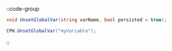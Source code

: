 ::code-group
  ```csharp [Method]
  void UnsetGlobalVar(string varName, bool persisted = true);
  ```
  ```csharp [Example]
  CPH.UnsetGlobalVar("myVariable");
  ```
::